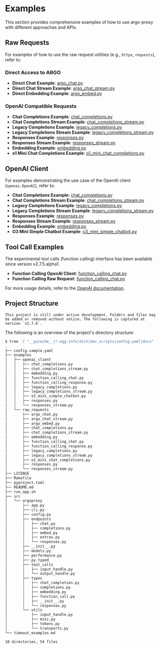 # Examples

This section provides comprehensive examples of how to use argo-proxy with different approaches and APIs.

## Raw Requests

For examples of how to use the raw request utilities (e.g., `httpx`, `requests`), refer to:

### Direct Access to ARGO

- **Direct Chat Example**: [argo_chat.py](https://github.com/Oaklight/argo-proxy/blob/master/examples/raw_requests/argo_chat.py)
- **Direct Chat Stream Example**: [argo_chat_stream.py](https://github.com/Oaklight/argo-proxy/blob/master/examples/raw_requests/argo_chat_stream.py)
- **Direct Embedding Example**: [argo_embed.py](https://github.com/Oaklight/argo-proxy/blob/master/examples/raw_requests/argo_embed.py)

### OpenAI Compatible Requests

- **Chat Completions Example**: [chat_completions.py](https://github.com/Oaklight/argo-proxy/blob/master/examples/raw_requests/chat_completions.py)
- **Chat Completions Stream Example**: [chat_completions_stream.py](https://github.com/Oaklight/argo-proxy/blob/master/examples/raw_requests/chat_completions_stream.py)
- **Legacy Completions Example**: [legacy_completions.py](https://github.com/Oaklight/argo-proxy/blob/master/examples/raw_requests/legacy_completions.py)
- **Legacy Completions Stream Example**: [legacy_completions_stream.py](https://github.com/Oaklight/argo-proxy/blob/master/examples/raw_requests/legacy_completions_stream.py)
- **Responses Example**: [responses.py](https://github.com/Oaklight/argo-proxy/blob/master/examples/raw_requests/responses.py)
- **Responses Stream Example**: [responses_stream.py](https://github.com/Oaklight/argo-proxy/blob/master/examples/raw_requests/responses_stream.py)
- **Embedding Example**: [embedding.py](https://github.com/Oaklight/argo-proxy/blob/master/examples/raw_requests/embedding.py)
- **o1 Mini Chat Completions Example**: [o1_mini_chat_completions.py](https://github.com/Oaklight/argo-proxy/blob/master/examples/raw_requests/o1_mini_chat_completions.py)

## OpenAI Client

For examples demonstrating the use case of the OpenAI client (`openai.OpenAI`), refer to:

- **Chat Completions Example**: [chat_completions.py](https://github.com/Oaklight/argo-proxy/blob/master/examples/openai_client/chat_completions.py)
- **Chat Completions Stream Example**: [chat_completions_stream.py](https://github.com/Oaklight/argo-proxy/blob/master/examples/openai_client/chat_completions_stream.py)
- **Legacy Completions Example**: [legacy_completions.py](https://github.com/Oaklight/argo-proxy/blob/master/examples/openai_client/legacy_completions.py)
- **Legacy Completions Stream Example**: [legacy_completions_stream.py](https://github.com/Oaklight/argo-proxy/blob/master/examples/openai_client/legacy_completions_stream.py)
- **Responses Example**: [responses.py](https://github.com/Oaklight/argo-proxy/blob/master/examples/openai_client/responses.py)
- **Responses Stream Example**: [responses_stream.py](https://github.com/Oaklight/argo-proxy/blob/master/examples/openai_client/responses_stream.py)
- **Embedding Example**: [embedding.py](https://github.com/Oaklight/argo-proxy/blob/master/examples/openai_client/embedding.py)
- **O3 Mini Simple Chatbot Example**: [o3_mini_simple_chatbot.py](https://github.com/Oaklight/argo-proxy/blob/master/examples/openai_client/o3_mini_simple_chatbot.py)

## Tool Call Examples

The experimental tool calls (function calling) interface has been available since version v2.7.5.alpha1.

- **Function Calling OpenAI Client**: [function_calling_chat.py](https://github.com/Oaklight/argo-proxy/blob/master/examples/openai_client/function_calling_chat.py)
- **Function Calling Raw Request**: [function_calling_chat.py](https://github.com/Oaklight/argo-proxy/blob/master/examples/raw_requests/function_calling_chat.py)

For more usage details, refer to the [OpenAI documentation](https://platform.openai.com/docs/guides/function-calling).

## Project Structure

```{note}
This project is still under active development. Folders and files may be added or removed without notice. The following is captured at version `v2.7.6`.
```

The following is an overview of the project's directory structure:

```bash
$ tree -I "__pycache__|*.egg-info|dist|dev_scripts|config.yaml|docs"
.
├── config.sample.yaml
├── examples
│   ├── openai_client
│   │   ├── chat_completions.py
│   │   ├── chat_completions_stream.py
│   │   ├── embedding.py
│   │   ├── function_calling_chat.py
│   │   ├── function_calling_response.py
│   │   ├── legacy_completions.py
│   │   ├── legacy_completions_stream.py
│   │   ├── o3_mini_simple_chatbot.py
│   │   ├── responses.py
│   │   └── responses_stream.py
│   └── raw_requests
│       ├── argo_chat.py
│       ├── argo_chat_stream.py
│       ├── argo_embed.py
│       ├── chat_completions.py
│       ├── chat_completions_stream.py
│       ├── embedding.py
│       ├── function_calling_chat.py
│       ├── function_calling_response.py
│       ├── legacy_completions.py
│       ├── legacy_completions_stream.py
│       ├── o1_mini_chat_completions.py
│       ├── responses.py
│       └── responses_stream.py
├── LICENSE
├── Makefile
├── pyproject.toml
├── README.md
├── run_app.sh
├── src
│   └── argoproxy
│       ├── app.py
│       ├── cli.py
│       ├── config.py
│       ├── endpoints
│       │   ├── chat.py
│       │   ├── completions.py
│       │   ├── embed.py
│       │   ├── extras.py
│       │   └── responses.py
│       ├── __init__.py
│       ├── models.py
│       ├── performance.py
│       ├── py.typed
│       ├── tool_calls
│       │   ├── input_handle.py
│       │   └── output_handle.py
│       ├── types
│       │   ├── chat_completion.py
│       │   ├── completions.py
│       │   ├── embedding.py
│       │   ├── function_call.py
│       │   ├── __init__.py
│       │   └── responses.py
│       └── utils
│           ├── input_handle.py
│           ├── misc.py
│           ├── tokens.py
│           └── transports.py
└── timeout_examples.md

10 directories, 54 files
```